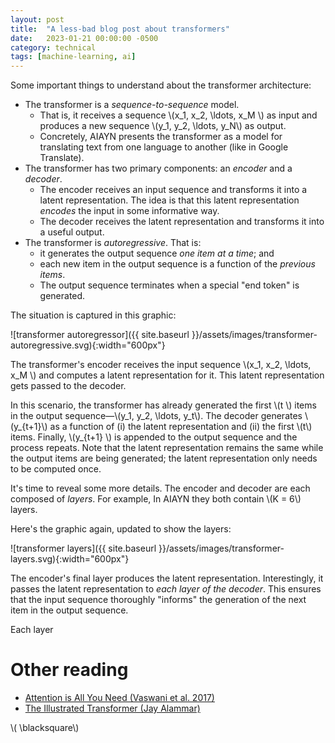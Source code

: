 ```yaml
---
layout: post
title:  "A less-bad blog post about transformers"
date:   2023-01-21 00:00:00 -0500
category: technical 
tags: [machine-learning, ai] 
---
```



Some important things to understand about the transformer architecture:

* The transformer is a _sequence-to-sequence_ model.
    - That is, it receives a sequence \\(x_1, x_2, \ldots, x_M \\) as input and produces a new sequence \\(y_1, y_2, \ldots, y_N\\) as output.
    - Concretely, AIAYN presents the transformer as a model for translating text from one language to another (like in Google Translate).
* The transformer has two primary components: an _encoder_ and a _decoder_.
    - The encoder receives an input sequence and transforms it into a latent representation.
      The idea is that this latent representation _encodes_ the input in some informative way.
    - The decoder receives the latent representation and transforms it into a useful output.
* The transformer is _autoregressive_. That is:
    - it generates the output sequence _one item at a time_; and
    - each new item in the output sequence is a function of the _previous items_.
    - The output sequence terminates when a special "end token" is generated.

The situation is captured in this graphic: 

![transformer autoregressor]({{ site.baseurl }}/assets/images/transformer-autoregressive.svg){:width="600px"} 

The transformer's encoder receives the input sequence \\(x_1, x_2, \ldots, x_M \\) and computes a latent representation for it.
This latent representation gets passed to the decoder.

In this scenario, the transformer has already generated the first \\(t \\) items in the output sequence&mdash;\\(y_1, y_2, \ldots, y_t\\).
The decoder generates \\(y_{t+1}\\) as a function of (i) the latent representation and (ii) the first \\(t\\) items.
Finally, \\(y_{t+1} \\) is appended to the output sequence and the process repeats.
Note that the latent representation remains the same while the output items are being generated; the latent representation only needs to be computed once. 

<!--_-->

It's time to reveal some more details.
The encoder and decoder are each composed of _layers_.
For example, In AIAYN they both contain \\(K = 6\\) layers.

Here's the graphic again, updated to show the layers:

![transformer layers]({{ site.baseurl }}/assets/images/transformer-layers.svg){:width="600px"} 

The encoder's final layer produces the latent representation.
Interestingly, it passes the latent representation to _each layer of the decoder_.
This ensures that the input sequence thoroughly "informs" the generation of the next item in the output sequence.

Each layer 

<!-- Internal link
[Link to asset]({{site.url}}/assets/myfile.pdf)
-->

<!-- Include an image
![title text]({{ site.baseurl }}/assets/images/your-image.jpg){:height="200px" :width="300px"} 
-->

# Other reading

* [Attention is All You Need (Vaswani et al. 2017)](https://arxiv.org/abs/1706.03762)
* [The Illustrated Transformer (Jay Alammar)](https://jalammar.github.io/illustrated-transformer/)


\\( \blacksquare\\)  

